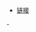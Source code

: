 - [链接](https://github.com/Elvin-Ma/deep_learning_training_techniques/tree/main/learning-rate)

-[]()